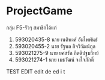 # ProjectGame
กลุ่ม F5-รัวๆ สมาชิกได้แก่ 
1. 593020435-8 นาย เนติพงศ์ อัมไพพันธ์ 
2. 593020455-2 นาย รัฐพล กิจวิวัฒน์กุล 
3. 593021275-9 นาย ยศสรัล กิตติปฐมวิทย์  
4. 593021274-1 นาย เมธวัฒน์ จงใจภักดิ์

TEST EDIT edit de ed i t
